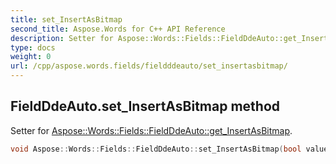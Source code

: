 ```yaml
---
title: set_InsertAsBitmap
second_title: Aspose.Words for C++ API Reference
description: Setter for Aspose::Words::Fields::FieldDdeAuto::get_InsertAsBitmap. 
type: docs
weight: 0
url: /cpp/aspose.words.fields/fieldddeauto/set_insertasbitmap/
---
```

## FieldDdeAuto.set_InsertAsBitmap method


Setter for [Aspose::Words::Fields::FieldDdeAuto::get_InsertAsBitmap](../get_insertasbitmap/).

```cpp
void Aspose::Words::Fields::FieldDdeAuto::set_InsertAsBitmap(bool value)
```

